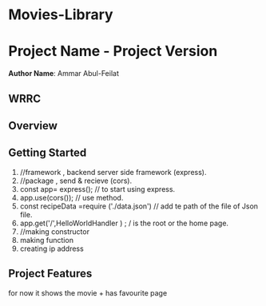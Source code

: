 # Movies-Library


# Project Name - Project Version 

**Author Name**: Ammar Abul-Feilat

## WRRC


## Overview

## Getting Started
1. //framework , backend server side framework  (express).
2. //package , send & recieve   (cors).
3. const app= express(); // to start using express.
4. app.use(cors()); // use method.
5. const recipeData =require ('./data.json') // add te path of the file of Json file.
6. app.get('/',HelloWorldHandler ) ; / is the root or the home page.
7. //making constructor
8. making function 
9. creating ip address

## Project Features
for now it shows the movie + has favourite page 
